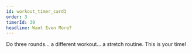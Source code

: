 ```yaml
---
id: workout_timer_card3
order: 3
timerId: 30
headline: Want Even More?
---
```


Do three rounds... a different workout... a stretch routine. This is your time!
